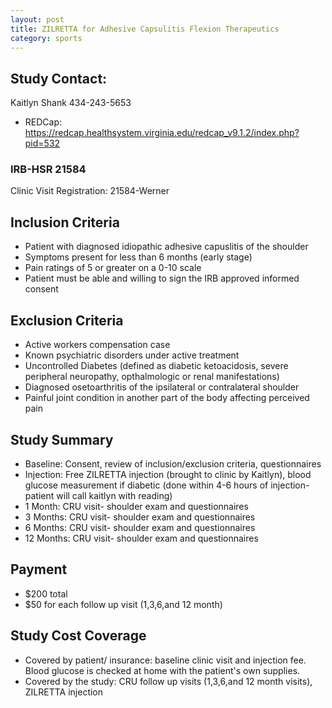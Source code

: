 ```yaml
---
layout: post
title: ZILRETTA for Adhesive Capsulitis Flexion Therapeutics  
category: sports
---
```


## Study Contact:  
Kaitlyn Shank
434-243-5653
- REDCap: https://redcap.healthsystem.virginia.edu/redcap_v9.1.2/index.php?pid=532 

### IRB-HSR 21584
Clinic Visit Registration:
21584-Werner

##  Inclusion Criteria

- Patient with diagnosed idiopathic adhesive capuslitis of the shoulder
- Symptoms present for less than 6 months (early stage)
- Pain ratings of 5 or greater on a 0-10 scale
- Patient must be able and willing to sign the IRB approved informed consent

##  Exclusion Criteria

- Active workers compensation case
- Known psychiatric disorders under active treatment
- Uncontrolled Diabetes (defined as diabetic ketoacidosis, severe peripheral neuropathy, opthalmologic or renal manifestations)
- Diagnosed osetoarthritis of the ipsilateral or contralateral shoulder
- Painful joint condition in another part of the body affecting perceived pain

## Study Summary

- Baseline: Consent, review of inclusion/exclusion criteria, questionnaires
- Injection: Free ZILRETTA injection (brought to clinic by Kaitlyn), blood glucose measurement if diabetic (done within 4-6 hours of injection- patient will call kaitlyn with reading)
- 1 Month: CRU visit- shoulder exam and questionnaires
- 3 Months: CRU visit- shoulder exam and questionnaires
- 6 Months: CRU visit- shoulder exam and questionnaires
- 12 Months: CRU visit- shoulder exam and questionnaires

## Payment
- $200 total
- $50 for each follow up visit (1,3,6,and 12 month)

## Study Cost Coverage
- Covered by patient/ insurance: baseline clinic visit and injection fee.  Blood glucose is checked at home with the patient's own supplies.
- Covered by the study: CRU follow up visits (1,3,6,and 12 month visits), ZILRETTA injection

